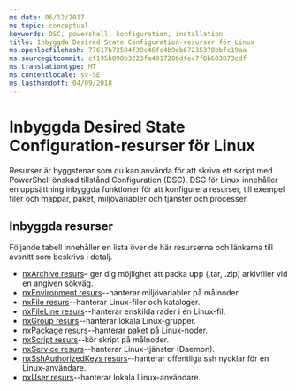 ```yaml
---
ms.date: 06/12/2017
ms.topic: conceptual
keywords: DSC, powershell, konfiguration, installation
title: Inbyggda Desired State Configuration-resurser för Linux
ms.openlocfilehash: 77617b72584f39c46fc4b9eb67235378bbfc19aa
ms.sourcegitcommit: cf195b090b3223fa4917206dfec7f0b603873cdf
ms.translationtype: MT
ms.contentlocale: sv-SE
ms.lasthandoff: 04/09/2018
---
```

# <a name="built-in-desired-state-configuration-resources-for-linux"></a>Inbyggda Desired State Configuration-resurser för Linux

Resurser är byggstenar som du kan använda för att skriva ett skript med PowerShell önskad tillstånd Configuration (DSC). DSC för Linux innehåller en uppsättning inbyggda funktioner för att konfigurera resurser, till exempel filer och mappar, paket, miljövariabler och tjänster och processer.

## <a name="built-in-resources"></a>Inbyggda resurser

Följande tabell innehåller en lista över de här resurserna och länkarna till avsnitt som beskrivs i detalj.

* [nxArchive resurs](lnxArchiveResource.md)– ger dig möjlighet att packa upp (.tar, .zip) arkivfiler vid en angiven sökväg.
* [nxEnvironment resurs](lnxEnvironmentResource.md)--hanterar miljövariabler på målnoder.
* [nxFile resurs](lnxFileResource.md)--hanterar Linux-filer och kataloger.
* [nxFileLine resurs](lnxFileLineResource.md)--hanterar enskilda rader i en Linux-fil.
* [nxGroup resurs](lnxGroupResource.md)--hanterar lokala Linux-grupper.
* [nxPackage resurs](lnxPackageResource.md)--hanterar paket på Linux-noder.
* [nxScript resurs](lnxScriptResource.md)--kör skript på målnoder.
* [nxService resurs](lnxServiceResource.md)--hanterar Linux-tjänster (Daemon).
* [nxSshAuthorizedKeys resurs](lnxSshAuthorizedKeysResource.md)--hanterar offentliga ssh nycklar för en Linux-användare.
* [nxUser resurs](lnxUserResource.md)--hanterar lokala Linux-användare.